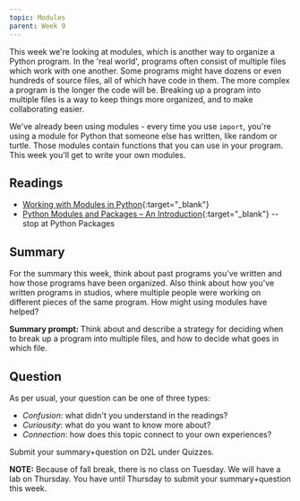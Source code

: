 ```yaml
---
topic: Modules
parent: Week 9
---
```


This week we're looking at modules, which is another way to organize a Python program. In the 'real world', programs often consist of multiple files which work with one another. Some programs might have dozens or even hundreds of source files, all of which have code in them. The more complex a program is the longer the code will be. Breaking up a program into multiple files is a way to keep things more organized, and to make collaborating easier.

We've already been using modules - every time you use `import`, you're using a module for Python that someone else has written, like random or turtle. Those modules contain functions that you can use in your program. This week you'll get to write your own modules.

## Readings

* [Working with Modules in Python](https://www.datacamp.com/community/tutorials/modules-in-python){:target="_blank"}
* [Python Modules and Packages – An Introduction](https://realpython.com/python-modules-packages/){:target="_blank"} -- stop at Python Packages

## Summary

For the summary this week, think about past programs you've written and how those programs have been organized. Also think about how you've written programs in studios, where multiple people were working on different pieces of the same program. How might using modules have helped?

**Summary prompt:** Think about and describe a strategy for deciding when to break up a program into multiple files,
and how to decide what goes in which file.

## Question

As per usual, your question can be one of three types:
* *Confusion*: what didn't you understand in the readings?
* *Curiousity*: what do you want to know more about?
* *Connection*: how does this topic connect to your own experiences?

Submit your summary+question on D2L under Quizzes.

**NOTE:** Because of fall break, there is no class on Tuesday. We will have a lab on Thursday. You have until Thursday to submit your summary+question this week.


